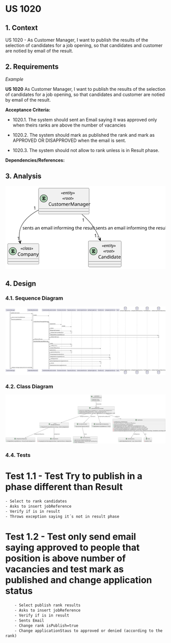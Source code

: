 # US 1020


## 1. Context

US 1020 - As Customer Manager, I want to publish the results of the selection of candidates for a job opening, so that candidates and customer are notied by email of the result.

## 2. Requirements

*Example*

**US 1020** As Customer Manager, I want to publish the results of the selection of candidates for a job opening, so that candidates and customer are notied by email of the result.

**Acceptance Criteria:**

- 1020.1. The system should sent an Email saying it was approved only when theirs ranks are above the number of vacancies

- 1020.2. The system should mark as published the rank and mark as APPROVED OR DISAPPROVED when the email is sent.

- 1020.3. The system should not allow to rank unless is in Result phase.


**Dependencies/References:**

## 3. Analysis

![Domain Model Publish Results](DM/domain-model-publish-results.svg)

## 4. Design


### 4.1. Sequence Diagram

![Sequence Diagram Publish Results](SD/sequence-diagram-publish-ranks.svg)

### 4.2. Class Diagram

![Class Diagram Publish Results](CD/class-diagram-publish-ranks.svg)

### 4.4. Tests

# Test 1.1 - Test Try to publish in a phase different than Result
    - Select to rank candidates
    - Asks to insert jobReference
    - Verify if is in result 
    - Throws exception saying it´s not in result phase

# Test 1.2 - Test only send email saying approved to people that position is above number of vacancies and test mark as published and change application status
        - Select publish rank results
        - Asks to insert jobReference
        - Verify if is in result
        - Sents Email 
        - Change rank isPublish=true
        - Change applicationStaus to approved or denied (according to the rank)
